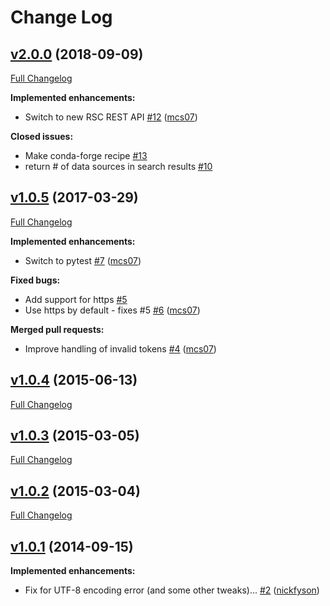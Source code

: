 # Change Log

## [v2.0.0](https://github.com/mcs07/ChemSpiPy/tree/v2.0.0) (2018-09-09)
[Full Changelog](https://github.com/mcs07/ChemSpiPy/compare/v1.0.5...v2.0.0)

**Implemented enhancements:**

- Switch to new RSC REST API [\#12](https://github.com/mcs07/ChemSpiPy/pull/12) ([mcs07](https://github.com/mcs07))

**Closed issues:**

- Make conda-forge recipe [\#13](https://github.com/mcs07/ChemSpiPy/issues/13)
- return \# of data sources in search results [\#10](https://github.com/mcs07/ChemSpiPy/issues/10)

## [v1.0.5](https://github.com/mcs07/ChemSpiPy/tree/v1.0.5) (2017-03-29)
[Full Changelog](https://github.com/mcs07/ChemSpiPy/compare/v1.0.4...v1.0.5)

**Implemented enhancements:**

- Switch to pytest [\#7](https://github.com/mcs07/ChemSpiPy/pull/7) ([mcs07](https://github.com/mcs07))

**Fixed bugs:**

- Add support for https [\#5](https://github.com/mcs07/ChemSpiPy/issues/5)
- Use https by default - fixes \#5 [\#6](https://github.com/mcs07/ChemSpiPy/pull/6) ([mcs07](https://github.com/mcs07))

**Merged pull requests:**

- Improve handling of invalid tokens [\#4](https://github.com/mcs07/ChemSpiPy/pull/4) ([mcs07](https://github.com/mcs07))

## [v1.0.4](https://github.com/mcs07/ChemSpiPy/tree/v1.0.4) (2015-06-13)
[Full Changelog](https://github.com/mcs07/ChemSpiPy/compare/v1.0.3...v1.0.4)

## [v1.0.3](https://github.com/mcs07/ChemSpiPy/tree/v1.0.3) (2015-03-05)
[Full Changelog](https://github.com/mcs07/ChemSpiPy/compare/v1.0.2...v1.0.3)

## [v1.0.2](https://github.com/mcs07/ChemSpiPy/tree/v1.0.2) (2015-03-04)
[Full Changelog](https://github.com/mcs07/ChemSpiPy/compare/v1.0.1...v1.0.2)

## [v1.0.1](https://github.com/mcs07/ChemSpiPy/tree/v1.0.1) (2014-09-15)
**Implemented enhancements:**

- Fix for UTF-8 encoding error \(and some other tweaks\)... [\#2](https://github.com/mcs07/ChemSpiPy/pull/2) ([nickfyson](https://github.com/nickfyson))
